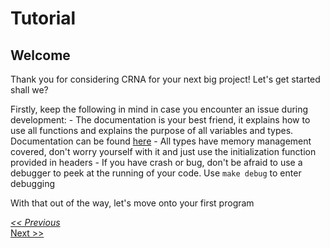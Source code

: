 # Tutorial

## Welcome

Thank you for considering CRNA for your next big project! Let's get started shall we?

Firstly, keep the following in mind in case you encounter an issue during development:
    - The documentation is your best friend, it explains how to use all functions and explains the purpose of all variables and types. Documentation can be found [here](https://th3t3chn0g1t.github.io/CRNA)
    - All types have memory management covered, don't worry yourself with it and just use the initialization function provided in headers
    - If you have crash or bug, don't be afraid to use a debugger to peek at the running of your code. Use ```make debug``` to enter debugging

With that out of the way, let's move onto your first program

*[<< Previous](README)* \
[Next >>](first)